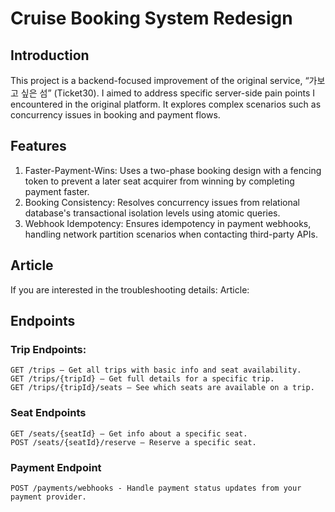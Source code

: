 # Cruise Booking System Redesign

## Introduction
This project is a backend-focused improvement of the original service, “가보고 싶은 섬” (Ticket30).
I aimed to address specific server-side pain points I encountered in the original platform. It explores complex scenarios such as concurrency issues in booking and payment flows.

## Features
1. Faster-Payment-Wins: Uses a two-phase booking design with a fencing token to prevent a later seat acquirer from winning by completing payment faster.
2. Booking Consistency: Resolves concurrency issues from relational database's transactional isolation levels using atomic queries.
3. Webhook Idempotency: Ensures idempotency in payment webhooks, handling network partition scenarios when contacting third-party APIs. 

## Article
If you are interested in the troubleshooting details:
Article: 

## Endpoints

### Trip Endpoints:
```http
GET /trips – Get all trips with basic info and seat availability.
GET /trips/{tripId} – Get full details for a specific trip.
GET /trips/{tripId}/seats – See which seats are available on a trip.
```
### Seat Endpoints
```http
GET /seats/{seatId} – Get info about a specific seat.
POST /seats/{seatId}/reserve – Reserve a specific seat.
```
### Payment Endpoint
```http
POST /payments/webhooks - Handle payment status updates from your payment provider.
```
